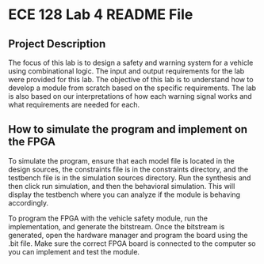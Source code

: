 # ECE 128 Lab 4 README File


## Project Description
The focus of this lab is to design a safety and warning system for a vehicle using combinational logic. The input and output requirements for the lab were provided for this lab. The objective of this lab is to understand how to develop a module from scratch based on the specific requirements. The lab is also based on our interpretations of how each warning signal works and what requirements are needed for each.


## How to simulate the program and implement on the FPGA 
To simulate the program, ensure that each model file is located in the design sources, the constraints file is in the constraints directory, and the testbench file is in the simulation sources directory. Run the synthesis and then click run simulation, and then the behavioral simulation. This will display the testbench where you can analyze if the module is behaving accordingly. 

To program the FPGA with the vehicle safety module, run the implementation, and generate the bitstream. Once the bitstream is generated, open the hardware manager and program the board using the .bit file. Make sure the correct FPGA board is connected to the computer so you can implement and test the module. 
